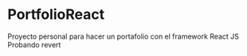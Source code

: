 # PortfolioReact
Proyecto personal para hacer un portafolio con el framework React JS
Probando revert
